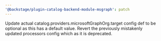 ```yaml
---
'@backstage/plugin-catalog-backend-module-msgraph': patch
---
```


Update actual catalog.providers.microsoftGraphOrg.target config def to be optional as this has a default value. Revert the previously mistakenly updated processors config which as it is deprecated.
